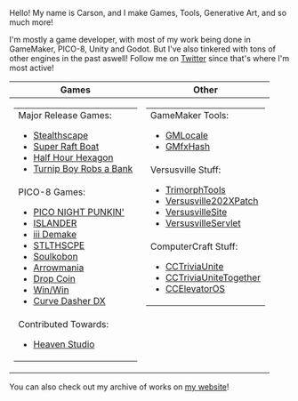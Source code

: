 Hello! My name is Carson, and I make Games, Tools, Generative Art, and so much more!

I'm mostly a game developer, with most of my work being done in GameMaker, PICO-8, Unity and Godot. But I've also tinkered with tons of other engines in the past aswell! Follow me on [Twitter](https://twitter.com/CarsonKompon) since that's where I'm most active!

<table id="verticalalign" style="width:100%">
    <thead>
        <tr>
            <th>Games</th>
            <th>Other</th>
        </tr>
    </thead>
    <tbody>
        <tr>
            <td halign="left" valign="top">
                <table>
                    <tbody>
                        <tr>
                            <td halign="left" valign="top">
                                Major Release Games:
                                <ul>
                                    <li><a href="https://store.steampowered.com/app/670720/Stealthscape/">Stealthscape</a></li>
                                    <li><a href="https://store.steampowered.com/app/1541250/Super_Raft_Boat">Super Raft Boat</a></li>
                                    <li><a href="https://store.steampowered.com/app/2144080/Half_Hour_Hexagon">Half Hour Hexagon</a></li>
                                    <li><a href="https://store.steampowered.com/app/2097230/Turnip_Boy_Robs_a_Bank/">Turnip Boy Robs a Bank</a></li>
                                </ul>
                            </td>
                        </tr>
                        <tr>
                            <td halign="left" valign="top">
                                PICO-8 Games:
                                <ul>
                                    <li><a href="https://github.com/CarsonKompon/pico-night-punkin">PICO NIGHT PUNKIN'</a></li>
                                    <li><a href="https://github.com/CarsonKompon/ISLANDER">ISLANDER</a></li>
                                    <li><a href="https://github.com/CarsonKompon/iii-demake">iii Demake</a></li>
                                    <li><a href="https://github.com/CarsonKompon/STLTHSCPE">STLTHSCPE</a></li>
                                    <li><a href="https://github.com/CarsonKompon/Soulkoban">Soulkobon</a></li>
                                    <li><a href="https://github.com/CarsonKompon/Arrowmania">Arrowmania</a></li>
                                    <li><a href="https://github.com/CarsonKompon/Drop-Coin">Drop Coin</a></li>
                                    <li><a href="https://github.com/CarsonKompon/Win-Win">Win/Win</a></li>
                                    <li><a href="https://github.com/CarsonKompon/Curve-Dasher-DX">Curve Dasher DX</a></li>
                                </ul>
                            </td>
                        </tr>
                        <tr>
                            <td halign="left" valign="top">
                                Contributed Towards:
                                <ul>
                                    <li><a href="https://github.com/megaminerjenny/HeavenStudio">Heaven Studio</a></li>
                                </ul>
                            </td>
                        </tr>
                    </tbody>
                </table>
            </td>
            <td halign="left" valign="top">
                <table>
                    <tbody>
                        <tr>
                            <td halign="left" valign="top">
                                GameMaker Tools:
                                <ul>
                                    <li><a href="https://github.com/CarsonKompon/GMLocale">GMLocale</a></li>
                                    <li><a href="https://github.com/CarsonKompon/GMfxHash">GMfxHash</a></li>
                                </ul>
                            </td>
                        </tr>
                        <tr>
                            <td halign="left" valign="top">
                                Versusville Stuff:
                                <ul>
                                    <li><a href="https://github.com/CarsonKompon/TrimorphTools">TrimorphTools</a></li>
                                    <li><a href="https://github.com/CarsonKompon/Versusville202XPatch">Versusville202XPatch</a></li>
                                    <li><a href="https://github.com/CarsonKompon/VersusvilleSite">VersusvilleSite</a></li>
                                    <li><a href="https://github.com/CarsonKompon/VersusvilleServlet">VersusvilleServlet</a></li>   
                                </ul>
                            </td>
                        </tr>
                        <tr>
                            <td halign="left" valign="top">
                                ComputerCraft Stuff:
                                <ul>
                                    <li><a href="https://github.com/CarsonKompon/CCTriviaUnite">CCTriviaUnite</a></li>
                                    <li><a href="https://github.com/CarsonKompon/CCTriviaUniteTogether">CCTriviaUniteTogether</a></li>
                                    <li><a href="https://github.com/CarsonKompon/CCElevatorOS">CCElevatorOS</a></li>
                                </ul>
                            </td>
                        </tr>
                    </tbody>
                </table>
            </td>
        </tr>
    </tbody>
</table>

You can also check out my archive of works on [my website](https://carsonk.net/)!